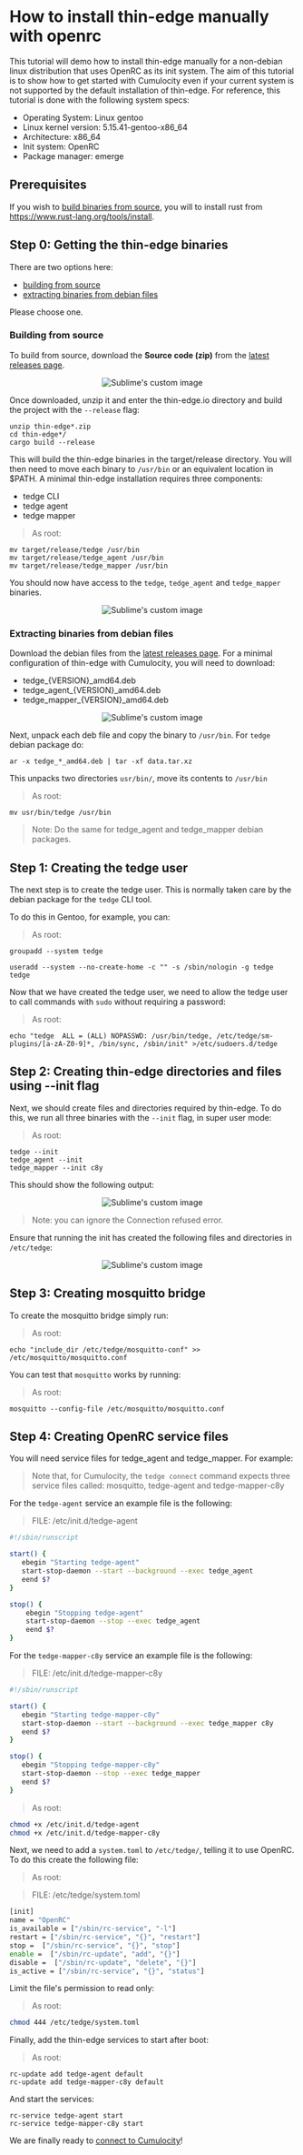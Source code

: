 # How to install thin-edge manually with openrc

This tutorial will demo how to install thin-edge manually for a non-debian linux distribution that uses OpenRC as its init system.
The aim of this tutorial is to show how to get started with Cumulocity even if your current system is not supported by the default installation of thin-edge.
For reference, this tutorial is done with the following system specs:

- Operating System: Linux gentoo
- Linux kernel version: 5.15.41-gentoo-x86\_64
- Architecture: x86\_64
- Init system: OpenRC
- Package manager: emerge

## Prerequisites

If you wish to [build binaries from source](#building-from-source), you will to install rust from https://www.rust-lang.org/tools/install.


## Step 0: Getting the thin-edge binaries

There are two options here:

- [building from source](#building-from-source)
- [extracting binaries from debian files](#extracting-binaries-from-debian-files)

Please choose one.

### Building from source

To build from source, download the **Source code (zip)** from the [latest releases page](https://github.com/thin-edge/thin-edge.io/releases/latest).

<p align="center">
  <img src="./images/manual_installation-download_source_code.png" alt="Sublime's custom image"/>
</p>

Once downloaded, unzip it and enter the thin-edge.io directory and build the project with the `--release` flag:


```shell
unzip thin-edge*.zip
cd thin-edge*/
cargo build --release
```

This will build the thin-edge binaries in the target/release directory. You will then need to move each binary to `/usr/bin` or an equivalent location in $PATH.
A minimal thin-edge installation requires three components:

- tedge CLI
- tedge agent
- tedge mapper

> As root:
```shell
mv target/release/tedge /usr/bin
mv target/release/tedge_agent /usr/bin
mv target/release/tedge_mapper /usr/bin
```

You should now have access to the `tedge`, `tedge_agent` and `tedge_mapper` binaries.

<p align="center">
  <img src="./images/manual_installation-tedge_binary_dry_run.png" alt="Sublime's custom image"/>
</p>



### Extracting binaries from debian files

Download the debian files from the [latest releases page](https://github.com/thin-edge/thin-edge.io/releases/latest).
For a minimal configuration of thin-edge with Cumulocity, you will need to download:

- tedge\_{VERSION}\_amd64.deb
- tedge\_agent\_{VERSION}\_amd64.deb
- tedge\_mapper\_{VERSION}\_amd64.deb

<p align="center">
  <img src="./images/manual_installation-minimum_deb_packages.png" alt="Sublime's custom image"/>
</p>

Next, unpack each deb file and copy the binary to `/usr/bin`.
For `tedge` debian package do:

```shell
ar -x tedge_*_amd64.deb | tar -xf data.tar.xz
```
This unpacks two directories `usr/bin/`, move its contents to `/usr/bin`

> As root:
```shell
mv usr/bin/tedge /usr/bin
```

> Note: Do the same for tedge\_agent and tedge\_mapper debian packages.


## Step 1: Creating the tedge user

The next step is to create the tedge user. This is normally taken care by the debian package for the `tedge` CLI tool.

To do this in Gentoo, for example, you can:

> As root:
```shell
groupadd --system tedge

useradd --system --no-create-home -c "" -s /sbin/nologin -g tedge tedge
```

Now that we have created the tedge user, we need to allow the tedge user to call commands with `sudo` without requiring a password:

> As root:
```shell
echo "tedge  ALL = (ALL) NOPASSWD: /usr/bin/tedge, /etc/tedge/sm-plugins/[a-zA-Z0-9]*, /bin/sync, /sbin/init" >/etc/sudoers.d/tedge
```
## Step 2: Creating thin-edge directories and files using --init flag

Next, we should create files and directories required by thin-edge. To do this, we run all three binaries with the `--init` flag, in super user mode:

> As root:
```shell
tedge --init
tedge_agent --init
tedge_mapper --init c8y
```

This should show the following output:

<p align="center">
  <img src="./images/manual_installation-binaries_init.png" alt="Sublime's custom image"/>
</p>

> Note: you can ignore the Connection refused error.

Ensure that running the init has created the following files and directories in `/etc/tedge`:

<p align="center">
  <img src="./images/manual_installation-tedge_directories.png" alt="Sublime's custom image"/>
</p>

## Step 3: Creating mosquitto bridge

To create the mosquitto bridge simply run:

> As root:
```shell
echo "include_dir /etc/tedge/mosquitto-conf" >> /etc/mosquitto/mosquitto.conf
```
You can test that `mosquitto` works by running: 

> As root:
```shell
mosquitto --config-file /etc/mosquitto/mosquitto.conf
```

## Step 4: Creating OpenRC service files

You will need service files for tedge\_agent and tedge\_mapper. For example:

> Note that, for Cumulocity, the `tedge connect` command expects three service files called: mosquitto, tedge-agent and tedge-mapper-c8y

For the `tedge-agent` service an example file is the following:
> FILE: /etc/init.d/tedge-agent
```sh
#!/sbin/runscript

start() {
   ebegin "Starting tedge-agent"
   start-stop-daemon --start --background --exec tedge_agent
   eend $?
}

stop() {
    ebegin "Stopping tedge-agent"
    start-stop-daemon --stop --exec tedge_agent
    eend $?
}
```

For the `tedge-mapper-c8y` service an example file is the following:
> FILE: /etc/init.d/tedge-mapper-c8y
```sh
#!/sbin/runscript

start() {
   ebegin "Starting tedge-mapper-c8y"
   start-stop-daemon --start --background --exec tedge_mapper c8y
   eend $?
}

stop() {
   ebegin "Stopping tedge-mapper-c8y"
   start-stop-daemon --stop --exec tedge_mapper
   eend $?
}
```

> As root:

```sh
chmod +x /etc/init.d/tedge-agent
chmod +x /etc/init.d/tedge-mapper-c8y
```

Next, we need to add a `system.toml` to `/etc/tedge/`, telling it to use OpenRC. To do this create the following file:

> As root:

> FILE: /etc/tedge/system.toml
```sh
[init]
name = "OpenRC"
is_available = ["/sbin/rc-service", "-l"]
restart = ["/sbin/rc-service", "{}", "restart"]
stop =  ["/sbin/rc-service", "{}", "stop"]
enable =  ["/sbin/rc-update", "add", "{}"]
disable =  ["/sbin/rc-update", "delete", "{}"]
is_active = ["/sbin/rc-service", "{}", "status"]
```

Limit the file's permission to read only:

> As root:
```sh
chmod 444 /etc/tedge/system.toml
```

Finally, add the thin-edge services to start after boot: 

> As root:
```
rc-update add tedge-agent default
rc-update add tedge-mapper-c8y default
```

And start the services:

```
rc-service tedge-agent start
rc-service tedge-mapper-c8y start
```

We are finally ready to [connect to Cumulocity](../tutorials/connect-c8y.md)!


